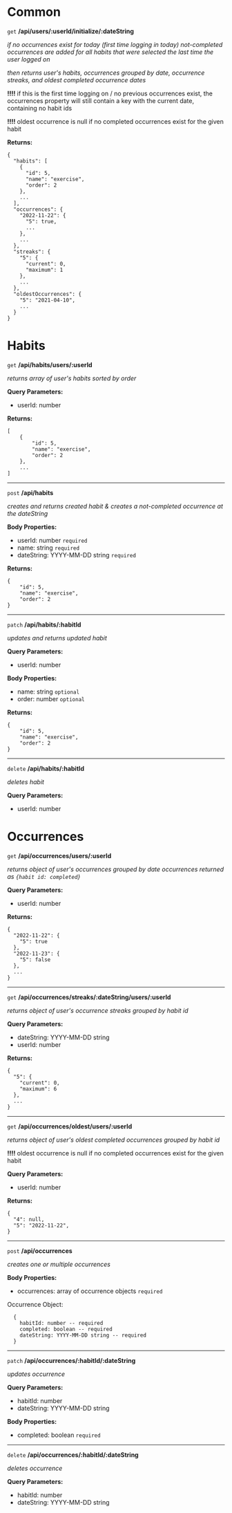 # Common

`get` **/api/users/:userId/initialize/:dateString**

*if no occurrences exist for today (first time logging in today) not-completed occurrences are added for all habits that were selected the last time the user logged on*

*then returns user's habits, occurrences grouped by date, occurrence streaks, and oldest completed occurrence dates*

**!!!!** if this is the first time logging on / no previous occurrences exist, the occurrences property will still contain a key with the current date, containing no habit ids

**!!!!** oldest occurrence is null if no completed occurrences exist for the given habit

**Returns:**
```
{
  "habits": [
    {
      "id": 5,
      "name": "exercise",
      "order": 2
    },
    ...
  ],
  "occurrences": {
    "2022-11-22": {
      "5": true,
      ...
    },
    ...
  },
  "streaks": {
    "5": {
      "current": 0,
      "maximum": 1
    },
    ...
  },
  "oldestOccurrences": {
    "5": "2021-04-10",
    ...
  }
}
```

# Habits

`get` **/api/habits/users/:userId**

*returns array of user's habits sorted by order*

**Query Parameters:**
- userId: number

**Returns:**
```
[
    {
        "id": 5,
        "name": "exercise",
        "order": 2
    },
    ...
]
```

---

`post` **/api/habits**

*creates and returns created habit & creates a not-completed occurrence at the dateString*

**Body Properties:**
- userId: number `required`
- name: string `required`
- dateString: YYYY-MM-DD string `required`

**Returns:**
```
{
    "id": 5,
    "name": "exercise",
    "order": 2
}
```

---

`patch` **/api/habits/:habitId**

*updates and returns updated habit*

**Query Parameters:**
- userId: number

**Body Properties:**
- name: string `optional`
- order: number `optional`

**Returns:**
```
{
    "id": 5,
    "name": "exercise",
    "order": 2
}
```

---

`delete` **/api/habits/:habitId**

*deletes habit*

**Query Parameters:**
- userId: number

# Occurrences

`get` **/api/occurrences/users/:userId**

*returns object of user's occurrences grouped by date*
*occurrences returned as `{habit id: completed}`*

**Query Parameters:**
- userId: number

**Returns:**
```
{
  "2022-11-22": {
    "5": true
  },
  "2022-11-23": {
    "5": false
  },
  ...
}
```

---

`get` **/api/occurrences/streaks/:dateString/users/:userId**

*returns object of user's occurrence streaks grouped by habit id*

**Query Parameters:**
- dateString: YYYY-MM-DD string
- userId: number

**Returns:**
```
{
  "5": {
    "current": 0,
    "maximum": 6
  },
  ...
}
```

---

`get` **/api/occurrences/oldest/users/:userId**

*returns object of user's oldest completed occurrences grouped by habit id*

**!!!!** oldest occurrence is null if no completed occurrences exist for the given habit

**Query Parameters:**
- userId: number

**Returns:**
```
{
  "4": null,
  "5": "2022-11-22",
}
```

---

`post` **/api/occurrences**

*creates one or multiple occurrences*

**Body Properties:**
- occurrences: array of occurrence objects `required`

Occurrence Object:
```
  {
    habitId: number -- required
    completed: boolean -- required
    dateString: YYYY-MM-DD string -- required
  }
```

---

`patch` **/api/occurrences/:habitId/:dateString**

*updates occurrence*

**Query Parameters:**
- habitId: number
- dateString: YYYY-MM-DD string

**Body Properties:**
- completed: boolean `required`

---

`delete` **/api/occurrences/:habitId/:dateString**

*deletes occurrence*

**Query Parameters:**
- habitId: number
- dateString: YYYY-MM-DD string
